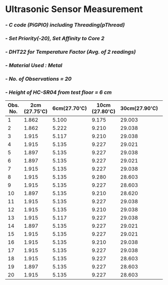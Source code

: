 # **Ultrasonic Sensor Measurement**
### *- C code (PiGPIO) including Threading(pThread)*
### *- Set Priority(-20), Set Affinity to Core 2*
### *- DHT22 for Temperature Factor (Avg. of 2 readings)*
### *- Material Used : Metal*
### *- No. of Observations = 20*
### *- Height of HC-SR04 from test floor = 6 cm*


Obs. No.|2cm (27.75'C)|6cm(27.70'C)|10cm (27.80'C)|30cm(27.90'C)|60cm (27.85'C) |90cm(27.85'C)|120cm(27.85'C)
----| ----| ----| ----| ----| ----| ---- | ---- 
1  | 1.862 | 5.100 | 9.175 | 29.003 | 58.464 | 88.394 | 102.408
2  | 1.862 | 5.222 | 9.210 | 29.038 | 58.551 | 88.447 | 90.865
3  | 1.915 | 5.117 | 9.210 | 29.038 | 58.551 | 88.464 | 73.176
4  | 1.915 | 5.135 | 9.227 | 29.021 | 58.568 | 62.005 | 61.215
5  | 1.897 | 5.135 | 9.227 | 29.038 | 58.551 | 56.765 | 95.914
6  | 1.897 | 5.135 | 9.227 | 29.021 | 58.551 | 88.464 | 65.254
7  | 1.915 | 5.135 | 9.227 | 29.038 | 58.551 | 88.499 | 95.043
8  | 1.915 | 5.135 | 9.280 | 28.603 | 58.534 | 88.464 | 95.914
9  | 1.915 | 5.135 | 9.227 | 28.603 | 58.551 | 88.447 | 64.697
10  | 1.897 | 5.135 | 9.210 | 28.620 | 58.551 | 88.464 | 96.749
11  | 1.915 | 5.135 | 9.227 | 29.038 | 58.551 | 88.464 | 88.706
12  | 1.915 | 5.135 | 9.210 | 29.038 | 58.534 | 88.464 | 117.781
13  | 1.915 | 5.117 | 9.227 | 29.038 | 58.551 | 88.447 | 96.332
14  | 1.897 | 5.135 | 9.227 | 29.021 | 58.534 | 88.099 | 96.767
15  | 1.915 | 5.135 | 9.227 | 29.021 | 58.534 | 88.464 | 93.929
16  | 1.915 | 5.135 | 9.210 | 29.038 | 58.551 | 64.686 | 84.997
17  | 1.915 | 5.135 | 9.227 | 29.038 | 58.551 | 88.447 | 102.791
18  | 1.915 | 5.135 | 9.227 | 28.603 | 58.551 | 88.464 | 95.478
19  | 1.897 | 5.135 | 9.227 | 28.603 | 58.534 | 88.447 | 96.767
20  | 1.915 | 5.135 | 9.227 | 28.603 | 58.534 | 88.499 | 96.332
